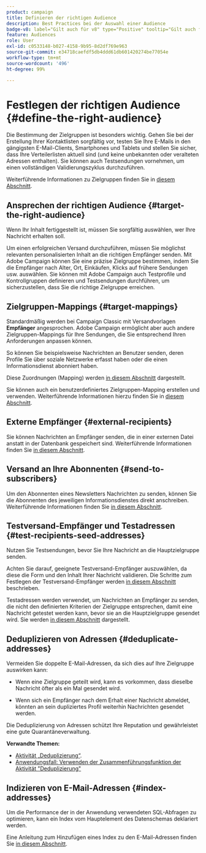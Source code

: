 ```yaml
---
product: campaign
title: Definieren der richtigen Audience
description: Best Practices bei der Auswahl einer Audience
badge-v8: label="Gilt auch für v8" type="Positive" tooltip="Gilt auch für Campaign v8"
feature: Audiences
role: User
exl-id: c0533148-b027-4158-9b95-8d2df769e963
source-git-commit: e34718caefdf5db4ddd61db601420274be77054e
workflow-type: tm+mt
source-wordcount: '496'
ht-degree: 99%

---
```


# Festlegen der richtigen Audience {#define-the-right-audience}

Die Bestimmung der Zielgruppen ist besonders wichtig. Gehen Sie bei der Erstellung Ihrer Kontaktlisten sorgfältig vor, testen Sie Ihre E-Mails in den gängigsten E-Mail-Clients, Smartphones und Tablets und stellen Sie sicher, dass Ihre Verteilerlisten aktuell sind (und keine unbekannten oder veralteten Adressen enthalten). Sie können auch Testsendungen vornehmen, um einen vollständigen Validierungszyklus durchzuführen.

Weiterführende Informationen zu Zielgruppen finden Sie in [diesem Abschnitt](steps-defining-the-target-population.md).

## Ansprechen der richtigen Audience {#target-the-right-audience}

Wenn Ihr Inhalt fertiggestellt ist, müssen Sie sorgfältig auswählen, wer Ihre Nachricht erhalten soll.

Um einen erfolgreichen Versand durchzuführen, müssen Sie möglichst relevanten personalisierten Inhalt an die richtigen Empfänger senden. Mit Adobe Campaign können Sie eine präzise Zielgruppe bestimmen, indem Sie die Empfänger nach Alter, Ort, Einkäufen, Klicks auf frühere Sendungen usw. auswählen. Sie können mit Adobe Campaign auch Testprofile und Kontrollgruppen definieren und Testsendungen durchführen, um sicherzustellen, dass Sie die richtige Zielgruppe erreichen.

## Zielgruppen-Mappings {#target-mappings}

Standardmäßig werden bei Campaign Classic mit Versandvorlagen **Empfänger** angesprochen. Adobe Campaign ermöglicht aber auch andere Zielgruppen-Mappings für Ihre Sendungen, die Sie entsprechend Ihren Anforderungen anpassen können.

So können Sie beispielsweise Nachrichten an Benutzer senden, deren Profile Sie über soziale Netzwerke erfasst haben oder die einen Informationsdienst abonniert haben.

Diese Zuordnungen (Mapping) werden [in diesem Abschnitt](selecting-a-target-mapping.md) dargestellt.

Sie können auch ein benutzerdefiniertes Zielgruppen-Mapping erstellen und verwenden. Weiterführende Informationen hierzu finden Sie in [diesem Abschnitt](../../configuration/using/target-mapping.md).

## Externe Empfänger {#external-recipients}

Sie können Nachrichten an Empfänger senden, die in einer externen Datei anstatt in der Datenbank gespeichert sind. Weiterführende Informationen finden Sie [in diesem Abschnitt](steps-defining-the-target-population.md#selecting-external-recipients).

## Versand an Ihre Abonnenten {#send-to-subscribers}

Um den Abonnenten eines Newsletters Nachrichten zu senden, können Sie die Abonnenten des jeweiligen Informationsdienstes direkt anschreiben. Weiterführende Informationen finden Sie [in diesem Abschnitt](managing-subscriptions.md#delivering-to-the-subscribers-of-a-service).


## Testversand-Empfänger und Testadressen {#test-recipients-seed-addresses}

Nutzen Sie Testsendungen, bevor Sie Ihre Nachricht an die Hauptzielgruppe senden.

Achten Sie darauf, geeignete Testversand-Empfänger auszuwählen, da diese die Form und den Inhalt Ihrer Nachricht validieren. Die Schritte zum Festlegen der Testversand-Empfänger werden [in diesem Abschnitt](steps-defining-the-target-population.md#selecting-the-proof-target) beschrieben.

Testadressen werden verwendet, um Nachrichten an Empfänger zu senden, die nicht den definierten Kriterien der Zielgruppe entsprechen, damit eine Nachricht getestet werden kann, bevor sie an die Hauptzielgruppe gesendet wird. Sie werden [in diesem Abschnitt](about-seed-addresses.md) dargestellt.

## Deduplizieren von Adressen {#deduplicate-addresses}

Vermeiden Sie doppelte E-Mail-Adressen, da sich dies auf Ihre Zielgruppe auswirken kann:

* Wenn eine Zielgruppe geteilt wird, kann es vorkommen, dass dieselbe Nachricht öfter als ein Mal gesendet wird.

* Wenn sich ein Empfänger nach dem Erhalt einer Nachricht abmeldet, könnten an sein dupliziertes Profil weiterhin Nachrichten gesendet werden.

Die Deduplizierung von Adressen schützt Ihre Reputation und gewährleistet eine gute Quarantäneverwaltung.

**Verwandte Themen:**

* [Aktivität „Deduplizierung“](../../workflow/using/deduplication.md).
* [Anwendungsfall: Verwenden der Zusammenführungsfunktion der Aktivität &quot;Deduplizierung&quot;](../../workflow/using/deduplication-merge.md)

## Indizieren von E-Mail-Adressen {#index-addresses}

Um die Performance der in der Anwendung verwendeten SQL-Abfragen zu optimieren, kann ein Index vom Hauptelement des Datenschemas deklariert werden.

Eine Anleitung zum Hinzufügen eines Index zu den E-Mail-Adressen finden Sie [in diesem Abschnitt](../../configuration/using/database-mapping.md#indexed-fields).
